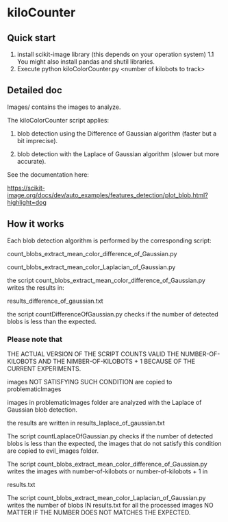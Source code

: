 # kiloCounter 

## Quick start
1. install scikit-image library (this depends on your operation system)
1.1 You might also install pandas and shutil libraries.
2. Execute python kiloColorCounter.py \<number of kilobots to track\>


## Detailed doc

Images/ contains the images to analyze.

The kiloColorCounter script applies:

1. blob detection using the Difference of Gaussian algorithm (faster but a bit imprecise).

2. blob detection with the Laplace of Gaussian algorithm (slower but more accurate).

See the documentation here: 

https://scikit-image.org/docs/dev/auto_examples/features_detection/plot_blob.html?highlight=dog


## How it works

Each blob detection algorithm is performed by the corresponding script:

count_blobs_extract_mean_color_difference_of_Gaussian.py

count_blobs_extract_mean_color_Laplacian_of_Gaussian.py


the script count_blobs_extract_mean_color_difference_of_Gaussian.py writes the results in:

results_difference_of_gaussian.txt

the script countDifferenceOfGaussian.py checks if the number of detected blobs is less than the expected.

### Please note that

THE ACTUAL VERSION OF THE SCRIPT COUNTS VALID THE NUMBER-OF-KILOBOTS AND THE NIMBER-OF-KILOBOTS + 1 BECAUSE OF THE CURRENT EXPERIMENTS.

images NOT SATISFYING SUCH CONDITION are copied to problematicImages

images in problematicImages folder are analyzed with the Laplace of Gaussian blob detection.

the results are written in results_laplace_of_gaussian.txt


The script countLaplaceOfGaussian.py checks if the number of detected blobs is less than the expected, the images that do not satisfy this condition are copied to evil_images folder. 

The script 
count_blobs_extract_mean_color_difference_of_Gaussian.py writes the images with number-of-kilobots or number-of-kilobots + 1 in

results.txt 

The script count_blobs_extract_mean_color_Laplacian_of_Gaussian.py writes the number of blobs IN results.txt for all the processed images NO MATTER IF THE NUMBER DOES NOT MATCHES THE EXPECTED.


